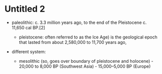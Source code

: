 # Untitled 2

- paleolithic:  c. 3.3 million years ago, to the end of the Pleistocene c. 11,650 cal BP.[2]
	- pleistocene:  often referred to as the Ice Age) is the geological epoch that lasted from about 2,580,000 to 11,700 years ago,

- different system:
	- mesolithic (so, goes over boundary of pleistocene and holocene)
			- 	20,000 to 8,000 BP (Southwest Asia)
			- 15,000–5,000 BP (Europe)